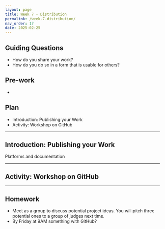 ```yaml
---
layout: page
title: Week 7 - Distribution
permalink: /week-7-distribution/
nav_order: 17
date: 2025-02-25
---
```


## Guiding Questions

* How do you share your work?
* How do you do so in a form that is usable for others?

## Pre-work

* 

## Plan

* Introduction: Publishing your Work
* Activity: Workshop on GitHub

---
## Introduction: Publishing your Work

Platforms and documentation

---
## Activity: Workshop on GitHub

---
## Homework

* Meet as a group to discuss potential project ideas. You will pitch three potential ones to a group of judges next time.
* By Friday at 9AM something with GitHub?